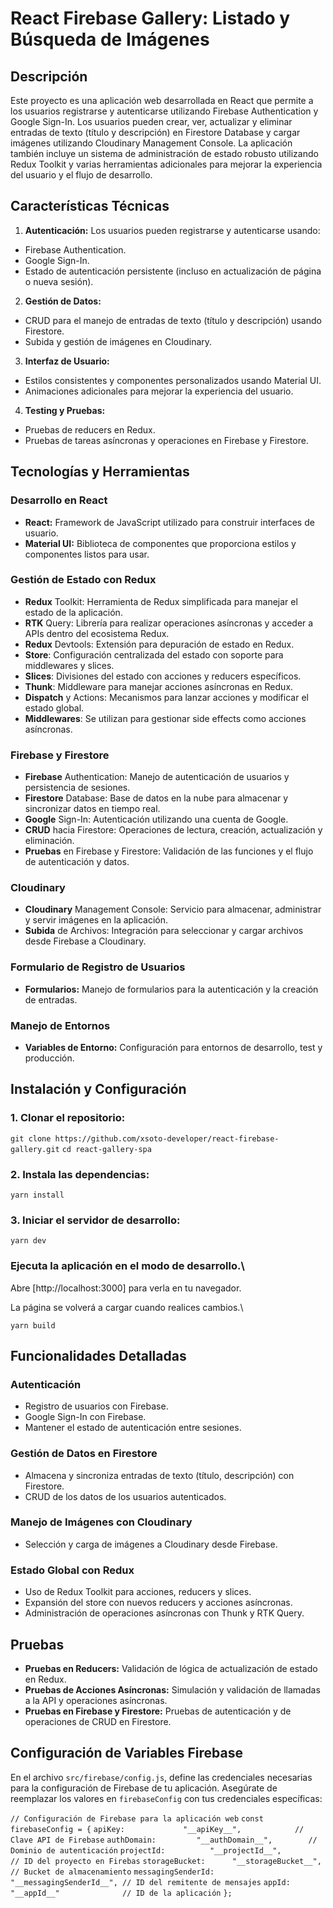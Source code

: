 # React Firebase Gallery: Listado y Búsqueda de Imágenes

## Descripción
Este proyecto es una aplicación web desarrollada en React que permite a los usuarios registrarse y autenticarse utilizando Firebase Authentication y Google Sign-In. Los usuarios pueden crear, ver, actualizar y eliminar entradas de texto (título y descripción) en Firestore Database y cargar imágenes utilizando Cloudinary Management Console. La aplicación también incluye un sistema de administración de estado robusto utilizando Redux Toolkit y varias herramientas adicionales para mejorar la experiencia del usuario y el flujo de desarrollo.

## Características Técnicas
1. **Autenticación:** Los usuarios pueden registrarse y autenticarse usando:
- Firebase Authentication.
- Google Sign-In.
- Estado de autenticación persistente (incluso en actualización de página o nueva sesión).

2. **Gestión de Datos:**
- CRUD para el manejo de entradas de texto (título y descripción) usando Firestore.
- Subida y gestión de imágenes en Cloudinary.

3. **Interfaz de Usuario:**
- Estilos consistentes y componentes personalizados usando Material UI.
- Animaciones adicionales para mejorar la experiencia del usuario.

4. **Testing y Pruebas:**
- Pruebas de reducers en Redux.
- Pruebas de tareas asíncronas y operaciones en Firebase y Firestore.

## Tecnologías y Herramientas
### Desarrollo en React
- **React:** Framework de JavaScript utilizado para construir interfaces de usuario.
- **Material UI:** Biblioteca de componentes que proporciona estilos y componentes listos para usar.

### Gestión de Estado con Redux
- **Redux** Toolkit: Herramienta de Redux simplificada para manejar el estado de la aplicación.
- **RTK** Query: Librería para realizar operaciones asíncronas y acceder a APIs dentro del ecosistema Redux.
- **Redux** Devtools: Extensión para depuración de estado en Redux.
- **Store**: Configuración centralizada del estado con soporte para middlewares y slices.
- **Slices**: Divisiones del estado con acciones y reducers específicos.
- **Thunk**: Middleware para manejar acciones asíncronas en Redux.
- **Dispatch** y Actions: Mecanismos para lanzar acciones y modificar el estado global.
- **Middlewares**: Se utilizan para gestionar side effects como acciones asíncronas.

### Firebase y Firestore
- **Firebase** Authentication: Manejo de autenticación de usuarios y persistencia de sesiones.
- **Firestore** Database: Base de datos en la nube para almacenar y sincronizar datos en tiempo real.
- **Google** Sign-In: Autenticación utilizando una cuenta de Google.
- **CRUD** hacia Firestore: Operaciones de lectura, creación, actualización y eliminación.
- **Pruebas** en Firebase y Firestore: Validación de las funciones y el flujo de autenticación y datos.

### Cloudinary
- **Cloudinary** Management Console: Servicio para almacenar, administrar y servir imágenes en la aplicación.
- **Subida** de Archivos: Integración para seleccionar y cargar archivos desde Firebase a Cloudinary.

### Formulario de Registro de Usuarios
- **Formularios:** Manejo de formularios para la autenticación y la creación de entradas. 

### Manejo de Entornos
- **Variables de Entorno:** Configuración para entornos de desarrollo, test y producción.

## Instalación y Configuración

### 1. Clonar el repositorio:

`git clone https://github.com/xsoto-developer/react-firebase-gallery.git`
`cd react-gallery-spa`

### 2. Instala las dependencias:

`yarn install`

### 3. Iniciar el servidor de desarrollo:   

`yarn dev`

### Ejecuta la aplicación en el modo de desarrollo.\
Abre [http://localhost:3000] para verla en tu navegador.

La página se volverá a cargar cuando realices cambios.\

`yarn build`

## Funcionalidades Detalladas
### Autenticación
- Registro de usuarios con Firebase.
- Google Sign-In con Firebase.
- Mantener el estado de autenticación entre sesiones.

### Gestión de Datos en Firestore
- Almacena y sincroniza entradas de texto (título, descripción) con Firestore.
- CRUD de los datos de los usuarios autenticados.

### Manejo de Imágenes con Cloudinary
- Selección y carga de imágenes a Cloudinary desde Firebase.

### Estado Global con Redux
- Uso de Redux Toolkit para acciones, reducers y slices.
- Expansión del store con nuevos reducers y acciones asíncronas.
- Administración de operaciones asíncronas con Thunk y RTK Query.

## Pruebas
- **Pruebas en Reducers:** Validación de lógica de actualización de estado en Redux.
- **Pruebas de Acciones Asíncronas:** Simulación y validación de llamadas a la API y operaciones asíncronas.
- **Pruebas en Firebase y Firestore:** Pruebas de autenticación y de operaciones de CRUD en Firestore.

## Configuración de Variables Firebase
En el archivo `src/firebase/config.js`, define las credenciales necesarias para la configuración de Firebase de tu aplicación. Asegúrate de reemplazar los valores en `firebaseConfig` con tus credenciales específicas:

`// Configuración de Firebase para la aplicación web`
`const firebaseConfig = {`
  `apiKey:             "__apiKey__",            // Clave API de Firebase`
  `authDomain:         "__authDomain__",        // Dominio de autenticación`
  `projectId:          "__projectId__",         // ID del proyecto en Firebas`
  `storageBucket:      "__storageBucket__",     // Bucket de almacenamiento`
  `messagingSenderId:  "__messagingSenderId__", // ID del remitente de mensajes`
  `appId:              "__appId__"              // ID de la aplicación`
`};`
